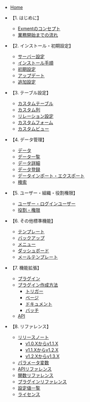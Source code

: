 * [Home](/ja/)

* 【1. はじめに】
  * [Exmentのコンセプト](/ja/concept.md)
  * [業務開始までの流れ](/ja/start_flow.md)

* 【2. インストール・初期設定】
  * [サーバー設定](/ja/server.md)
  * [インストール手順](/ja/quickstart.md)
  * [初期設定](/ja/first_setting.md)
  * [アップデート](/ja/update.md)
  * [追加設定](/ja/quickstart_more.md)

* 【3. テーブル設定】
  * [カスタムテーブル](/ja/table.md)
  * [カスタム列](/ja/column.md)
  * [リレーション設定](/ja/relation.md)
  * [カスタムフォーム](/ja/form.md)
  * [カスタムビュー](/ja/view.md)

* 【4. データ管理】
  * [データ](/ja/data.md)
  * [データ一覧](/ja/data_grid.md)
  * [データ詳細](/ja/data_details.md)  
  * [データ登録](/ja/data_form.md)
  * [データインポート・エクスポート](/ja/data_import_export.md)
  * [検索](/ja/search.md)

* 【5. ユーザー・組織・役割権限】
  * [ユーザー・ログインユーザー](/ja/user.md)
  * [役割・権限](/ja/permission.md)
 
* 【6. その他標準機能】
  * [テンプレート](/ja/template.md)
  * [バックアップ](/ja/backup.md)
  * [メニュー](/ja/menu.md)
  * [ダッシュボード](/ja/dashboard.md)
  * [メールテンプレート](/ja/mail.md)

* 【7. 機能拡張】
  * [プラグイン](/ja/plugin.md)
  * [プラグイン作成方法](/ja/plugin_quickstart.md)
    * [トリガー](/ja/plugin_quickstart_trigger.md)
    * [ページ](/ja/plugin_quickstart_page.md)
    * [ドキュメント](/ja/plugin_quickstart_document.md)
    * [バッチ](/ja/plugin_quickstart_batch.md)
  * [API](/ja/api.md)
  
* 【8. リファレンス】
  * [リリースノート](/ja/release_note.md)
    * [v1.0.Xからv1.1.X](/ja/update/v1_1.md)
    * [v1.1.Xからv1.2.X](/ja/update/v1_2.md)
    * [v1.2.Xからv1.3.X](/ja/update/v1_3.md)
  * [パラメータ変数](/ja/params.md)
  * [APIリファレンス](https://exment.net/reference/ja/webapi.html)
  * [関数リファレンス](/ja/func_reference.md)
  * [プラグインリファレンス](/ja/plugin_reference.md)
  * [設定値一覧](/ja/config.md)
  * [ライセンス](/ja/license.md)
